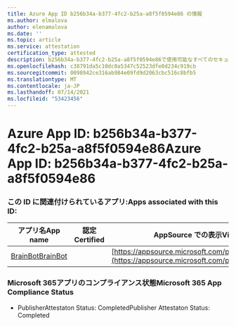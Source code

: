 ```yaml
---
title: Azure App ID b256b34a-b377-4fc2-b25a-a8f5f0594e86 の情報
ms.author: elmalova
author: elenamalova
ms.date: ''
ms.topic: article
ms.service: attestation
certification_type: attested
description: b256b34a-b377-4fc2-b25a-a8f5f0594e86で使用可能なすべてのセキュリティおよびコンプライアンス情報。
ms.openlocfilehash: c38791da5c10dc0a5347c52523dfe8d234c919cb
ms.sourcegitcommit: 0098942ce316ab984e09fd9d2063cbc516c8bfb5
ms.translationtype: MT
ms.contentlocale: ja-JP
ms.lasthandoff: 07/14/2021
ms.locfileid: "53423456"
---
```

# <a name="azure-app-id-b256b34a-b377-4fc2-b25a-a8f5f0594e86"></a><span data-ttu-id="6eff5-103">Azure App ID: b256b34a-b377-4fc2-b25a-a8f5f0594e86</span><span class="sxs-lookup"><span data-stu-id="6eff5-103">Azure App ID: b256b34a-b377-4fc2-b25a-a8f5f0594e86</span></span>


### <a name="apps-associated-with-this-id"></a><span data-ttu-id="6eff5-104">この ID に関連付けられているアプリ:</span><span class="sxs-lookup"><span data-stu-id="6eff5-104">Apps associated with this ID:</span></span>
| <span data-ttu-id="6eff5-105">**アプリ名**</span><span class="sxs-lookup"><span data-stu-id="6eff5-105">**App name**</span></span> | <span data-ttu-id="6eff5-106">**認定**</span><span class="sxs-lookup"><span data-stu-id="6eff5-106">**Certified**</span></span> | <span data-ttu-id="6eff5-107">**AppSource での表示**</span><span class="sxs-lookup"><span data-stu-id="6eff5-107">**View in AppSource**</span></span> |
|-|-|-|
| [<span data-ttu-id="6eff5-108">BrainBot</span><span class="sxs-lookup"><span data-stu-id="6eff5-108">BrainBot</span></span>](https://docs.microsoft.com/en-us/microsoft-365-app-certification/forward/WA104381981) |  | [https://appsource.microsoft.com/product/office/WA104381981](https://appsource.microsoft.com/product/office/WA104381981) |

### <a name="microsoft-365-app-compliance-status"></a><span data-ttu-id="6eff5-109">Microsoft 365アプリのコンプライアンス状態</span><span class="sxs-lookup"><span data-stu-id="6eff5-109">Microsoft 365 App Compliance Status</span></span>
- <span data-ttu-id="6eff5-110">PublisherAttestaton Status: Completed</span><span class="sxs-lookup"><span data-stu-id="6eff5-110">Publisher Attestaton Status: Completed</span></span>
